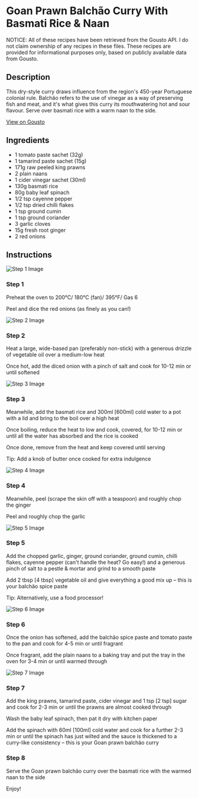 # Goan Prawn Balchão Curry With Basmati Rice & Naan

NOTICE: All of these recipes have been retrieved from the Gousto API. I do not claim ownership of any recipes in these files. These recipes are provided for informational purposes only, based on publicly available data from Gousto.

## Description

This dry-style curry draws influence from the region's 450-year Portuguese colonial rule. Balchão refers to the use of vinegar as a way of preserving fish and meat, and it's what gives this curry its mouthwatering hot and sour flavour. Serve over basmati rice with a warm naan to the side.

[View on Gousto](https://www.gousto.co.uk/recipes/cookbook/goan-prawn-balchao-curry-with-basmati-rice-naan)

## Ingredients

- 1 tomato paste sachet (32g)
- 1 tamarind paste sachet (15g)
- 171g raw peeled king prawns
- 2 plain naans
- 1 cider vinegar sachet (30ml)
- 130g basmati rice
- 80g baby leaf spinach
- 1/2 tsp cayenne pepper
- 1/2 tsp dried chilli flakes
- 1 tsp ground cumin
- 1 tsp ground coriander
- 3 garlic cloves
- 15g fresh root ginger
- 2 red onions

## Instructions

![Step 1 Image](https://production-media.gousto.co.uk/cms/recipe-step-image/Step-1-1598386383908-x200.jpg)

### Step 1

Preheat the oven to 200°C/ 180°C (fan)/ 395°F/ Gas 6

Peel and dice the red onions (as finely as you can!)

![Step 2 Image](https://production-media.gousto.co.uk/cms/recipe-step-image/Step-2-1598386392235-x200.jpg)

### Step 2

Heat a large, wide-based pan (preferably non-stick) with a generous drizzle of vegetable oil over a medium-low heat

Once hot, add the diced onion with a pinch of salt and cook for 10-12 min or until softened

![Step 3 Image](https://production-media.gousto.co.uk/cms/recipe-step-image/step-3-1598386400700-x200.jpg)

### Step 3

Meanwhile, add the basmati rice and 300ml [600ml] cold water to a pot with a lid and bring to the boil over a high heat

Once boiling, reduce the heat to low and cook, covered, for 10-12 min or until all the water has absorbed and the rice is cooked

Once done, remove from the heat and keep covered until serving

Tip: Add a knob of butter once cooked for extra indulgence

![Step 4 Image](https://production-media.gousto.co.uk/cms/recipe-step-image/Step-4-1598386406276-x200.jpg)

### Step 4

Meanwhile, peel (scrape the skin off with a teaspoon) and roughly chop the ginger

Peel and roughly chop the garlic

![Step 5 Image](https://production-media.gousto.co.uk/cms/recipe-step-image/Step-5-1598386410301-x200.jpg)

### Step 5

Add the chopped garlic, ginger, ground coriander, ground cumin, chilli flakes, cayenne pepper (can't handle the heat? Go easy!) and a generous pinch of salt to a pestle & mortar and grind to a smooth paste

Add 2 tbsp<span class="text-danger"> [4 tbsp] </span>vegetable oil and give everything a good mix up – this is your balchão spice paste

Tip: Alternatively, use a food processor!

![Step 6 Image](https://production-media.gousto.co.uk/cms/recipe-step-image/step-6-1598386429084-x200.jpg)

### Step 6

Once the onion has softened, add the balchão spice paste and tomato paste to the pan and cook for 4-5 min or until fragrant

Once fragrant, add the plain naans to a baking tray and put the tray in the oven for 3-4 min or until warmed through

![Step 7 Image](https://production-media.gousto.co.uk/cms/recipe-step-image/step-7-1598386438921-x200.jpg)

### Step 7

Add the king prawns, tamarind paste, cider vinegar and 1 tsp <span class="text-danger">[2 tsp] </span>sugar and cook for 2-3 min or until the prawns are almost cooked through

Wash the baby leaf spinach, then pat it dry with kitchen paper

Add the spinach with 60ml<span class="text-danger"> [100ml]</span> cold water and cook for a further 2-3 min or until the spinach has just wilted and the sauce is thickened to a curry-like consistency – this is your Goan prawn balchão curry

### Step 8

Serve the Goan prawn balchão curry over the basmati rice with the warmed naan to the side

Enjoy!

